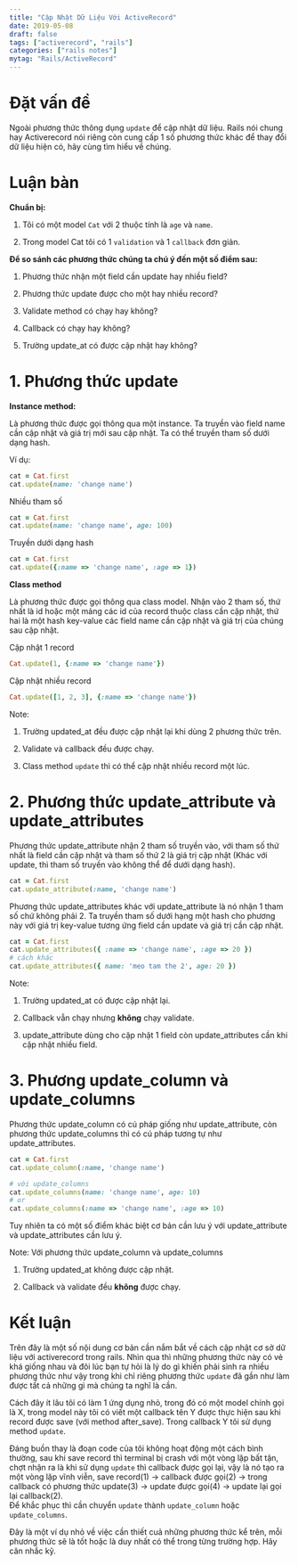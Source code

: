 ```yaml
---
title: "Cập Nhật Dữ Liệu Với ActiveRecord"
date: 2019-05-08
draft: false
tags: ["activerecord", "rails"]
categories: ["rails notes"]
mytag: "Rails/ActiveRecord"
---
```


# Đặt vấn đề

Ngoài phương thức thông dụng `update` để cập nhật dữ liệu. Rails nói chung hay Activerecord nói riêng còn cung cấp 1 số phương thức khác để thay đổi dữ liệu hiện có, hãy cùng tìm hiểu về chúng.

# Luận bàn

**Chuẩn bị:**  

1. Tôi có một model `Cat` với 2 thuộc tính là `age` và `name`.

2. Trong model Cat tôi có 1 `validation` và 1 `callback` đơn giản.

**Để so sánh các phương thức chúng ta chú ý đến một số điểm sau:**  

1. Phương thức nhận một field cần update hay nhiều field?

2. Phương thức update được cho một hay nhiều record?

3. Validate method có chạy hay không?

4. Callback có chạy hay không?

5. Trường update_at có được cập nhật hay không?

# 1. Phương thức update

**Instance method:**  

Là phương thức được gọi thông qua một instance. Ta truyền vào field name cần cập nhật và giá trị mới sau cập nhật. Ta có thể truyền tham số dưới dạng hash.  

Ví dụ:

```ruby
cat = Cat.first
cat.update(name: 'change name')
```

Nhiều tham số  

```ruby
cat = Cat.first
cat.update(name: 'change name', age: 100)
```

Truyền dưới dạng hash  

```ruby
cat = Cat.first
cat.update({:name => 'change name', :age => 1})
```

**Class method**

Là phương thức được gọi thông qua class model. Nhận vào 2 tham số, thứ nhất là id hoặc một mảng các id của record thuộc class cần cập nhật, thứ hai là một hash key-value các field name cần cập nhật và giá trị của chúng sau cập nhật.   

Cập nhật 1 record  

```ruby
Cat.update(1, {:name => 'change name'})
```

Cập nhật nhiều record  

```ruby
Cat.update([1, 2, 3], {:name => 'change name'})
```

Note:   

1. Trường updated_at đều được cập nhật lại khi dùng 2 phương thức trên.

2. Validate và callback đều được chạy.

3. Class method `update` thì có thể cập nhật nhiều record một lúc.

# 2. Phương thức update_attribute và update_attributes

Phương thức update_attribute nhận 2 tham số truyền vào, với tham số thứ nhất là field cần cập nhật và tham số thứ 2 là giá trị cập nhật (Khác với update, thì tham số truyền vào không thể để dưới dạng hash).  

```ruby
cat = Cat.first
cat.update_attribute(:name, 'change name')
```

Phương thức update_attributes khác với update_attribute là nó nhận 1 tham số chứ không phải 2. Ta truyền tham số dưới hạng một hash cho phương này với giá trị key-value tương ứng field cần update và giá trị cần cập nhật.   

```ruby
cat = Cat.first
cat.update_attributes({ :name => 'change name', :age => 20 })
# cách khác
cat.update_attributes({ name: 'meo tam the 2', age: 20 })
```

Note:  

1. Trường updated_at có được cập nhật lại.

2. Callback vẫn chạy nhưng **không** chạy validate.

3. update_attribute dùng cho cập nhật 1 field còn update_attributes cần khi cập nhật nhiều field.

# 3. Phương update_column và update_columns

Phương thức update_column có cú pháp giống như update_attribute, còn phương thức update_columns thì có cú pháp tương tự như update_attributes.   

```ruby
cat = Cat.first
cat.update_column(:name, 'change name')

# với update_columns
cat.update_columns(name: 'change name', age: 10)
# or
cat.update_columns(:name => 'change name', :age => 10)
```

Tuy nhiên ta có một số điểm khác biệt cơ bản cần lưu ý với update_attribute và update_attributes cần lưu ý.  

Note: Với phương thức update_column và update_columns  

1. Trường updated_at không được cập nhật.

2. Callback và validate đều **không** được chạy.

# Kết luận

Trên đây là một số nội dung cơ bản cần nắm bắt về cách cập nhật cơ sở dữ liệu với activerecord trong rails. Nhìn qua thì những phương thức này có vẻ khá giống nhau và đôi lúc bạn tự hỏi là lý do gì khiến phải sinh ra nhiều phương thức như vậy trong khi chỉ riêng phương thức `update` đã gần như làm được tất cả những gì mà chúng ta nghĩ là cần.  

Cách đây ít lâu tôi có làm 1 ứng dụng nhỏ, trong đó có một model chính gọi là X, trong model này tôi có viết một callback tên Y được thực hiện sau khi record được save (với method after_save). Trong callback Y tôi sử dụng method `update`.

Đáng buồn thay là đoạn code của tôi không hoạt động một cách bình thường, sau khi save record thì terminal bị crash với một vòng lặp bất tận, chợt nhận ra là khi sử dụng `update` thì callback được gọi lại, vậy là nó tạo ra một vòng lặp vĩnh viễn, save record(1) -> callback được gọi(2) -> trong callback có phương thức update(3) -> update được gọi(4) -> update lại gọi lại callback(2).   
Để khắc phục thì cần chuyển `update` thành `update_column` hoặc `update_columns`.  

Đây là một ví dụ nhỏ về việc cần thiết cuả những phương thức kể trên, mỗi phương thức sẽ là tốt hoặc là duy nhất có thể trong từng trường hợp. Hãy cân nhắc kỹ.
